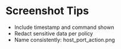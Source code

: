 # Screenshot Tips

- Include timestamp and command shown
- Redact sensitive data per policy
- Name consistently: host_port_action.png
